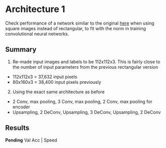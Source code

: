 # Architecture 1
Check performance of a network similar to the original [here](https://github.com/mvirgo/MLND-Capstone) when using square images instead of rectangular, to fit with the norm in training convolutional neural networks.

## Summary
1. Re-made input images and labels to be 112x112x3. This is fairly close to the number of input parameters from the previous rectangular version
 - 112x112x3 = 37,632 input pixels
 - 80x160x3  = 38,400 input pixels previously
2. Using the exact same architecture as before
 - 2 Conv, max pooling, 3 Conv, max pooling, 2 Conv, max pooling for encoder
 - Upsampling, 2 DeConv, Upsampling, 3 DeConv, Upsampling, 2 DeConv

## Results
**Pending**
Val Acc | Speed